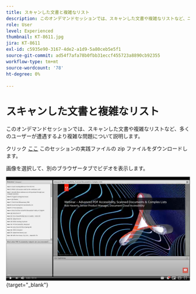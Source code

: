 ```yaml
---
title: スキャンした文書と複雑なリスト
description: このオンデマンドセッションでは、スキャンした文書や複雑なリストなど、ユーザーが頻繁に遭遇するより複雑な問題について説明します
role: User
level: Experienced
thumbnail: KT-8611.jpg
jira: KT-8611
exl-id: c5935e90-3167-4de2-a1d9-5a80ceb5e5f1
source-git-commit: ad54f7afa78b0fbb31eccf455723a8890cb92355
workflow-type: tm+mt
source-wordcount: '78'
ht-degree: 0%

---
```


# スキャンした文書と複雑なリスト

このオンデマンドセッションでは、スキャンした文書や複雑なリストなど、多くのユーザーが遭遇するより複雑な問題について説明します。

クリック [ここ](../assets/accessibilitysession4.zip) このセッションの実践ファイルの zip ファイルをダウンロードします。

画像を選択して、別のブラウザータブでビデオを表示します。

[![セッション 4 のビデオ](../assets/Accessibilitysession4_YT.png)](https://youtu.be/RuBk6DqJBFc){target="_blank"}
